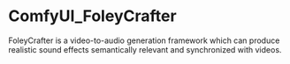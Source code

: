 # ComfyUI_FoleyCrafter
FoleyCrafter is a video-to-audio generation framework which can produce realistic sound effects semantically relevant and synchronized with videos.
